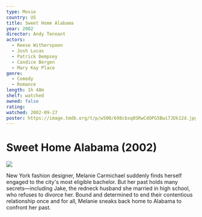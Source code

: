 ```yaml
---
type: Movie
country: US
title: Sweet Home Alabama
year: 2002
director: Andy Tennant
actors:
  - Reese Witherspoon
  - Josh Lucas
  - Patrick Dempsey
  - Candice Bergen
  - Mary Kay Place
genre:
  - Comedy
  - Romance
length: 1h 48m
shelf: watched
owned: false
rating:
watched: 2002-09-27
poster: https://image.tmdb.org/t/p/w500/698cbxq0SRwCdOPG5Bwi7JDk12d.jpg
---
```


# Sweet Home Alabama (2002)

![](https://image.tmdb.org/t/p/w500/698cbxq0SRwCdOPG5Bwi7JDk12d.jpg)

New York fashion designer, Melanie Carmichael suddenly finds herself engaged to the city's most eligible bachelor. But her past holds many secrets—including Jake, the redneck husband she married in high school, who refuses to divorce her. Bound and determined to end their contentious relationship once and for all, Melanie sneaks back home to Alabama to confront her past.